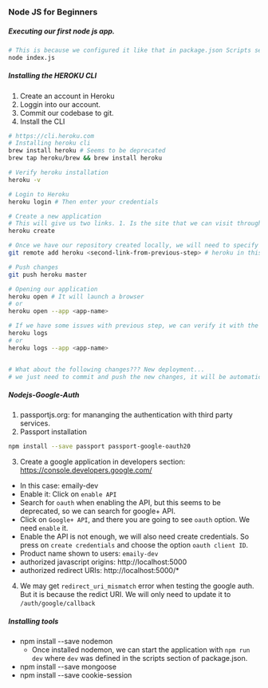 ### Node JS for Beginners

##### Executing our first node js app.
```bash
# This is because we configured it like that in package.json Scripts section.
node index.js
```

##### Installing the HEROKU CLI
1. Create an account in Heroku
2. Loggin into our account.
3. Commit our codebase to git.
4. Install the CLI
```bash
# https://cli.heroku.com
# Installing heroku cli
brew install heroku # Seems to be deprecated
brew tap heroku/brew && brew install heroku

# Verify heroku installation
heroku -v

# Login to Heroku
heroku login # Then enter your credentials

# Create a new application
# This will give us two links. 1. Is the site that we can visit through the browsers, 2. Is the deployment target, it is a git repository.
heroku create

# Once we have our repository created locally, we will need to specify the remote host for it
git remote add heroku <second-link-from-previous-step> # heroku in this command is only a name, it can be different

# Push changes
git push heroku master

# Opening our application
heroku open # It will launch a browser
# or
heroku open --app <app-name>

# If we have some issues with previous step, we can verify it with the following command
heroku logs
# or
heroku logs --app <app-name>


# What about the following changes??? New deployment...
# we just need to commit and push the new changes, it will be automatically re-deployed.

```

##### Nodejs-Google-Auth
1. passportjs.org: for mananging the authentication with third party services.
2. Passport installation
```bash
npm install --save passport passport-google-oauth20
```
3. Create a google application in developers section: https://console.developers.google.com/
  - In this case: emaily-dev
  - Enable it: Click on `enable API`
  - Search for `oauth` when enabling the API, but this seems to be deprecated, so we can search for google+ API.
  - Click on `Google+ API`, and there you are going to see `oauth` option. We need `enable` it.
  - Enable the API is not enough, we will also need create credentials. So press on `create credentials` and choose the option `oauth client ID`.
  - Product name shown to users: `emaily-dev`
  - authorized javascript origins: http://localhost:5000
  - authorized redirect URIs: http://localhost:5000/*
4. We may get `redirect_uri_mismatch` error when testing the google auth. But it is because the redict URI. We will only need to update it to `/auth/google/callback`

##### Installing tools
- npm install --save nodemon
  - Once installed nodemon, we can start the application with `npm run dev` where `dev` was defined in the scripts section of package.json.
- npm install --save mongoose
- npm install --save cookie-session









